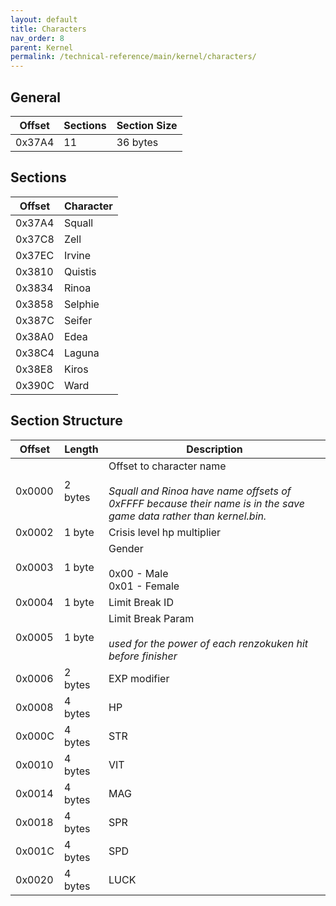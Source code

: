 ```yaml
---
layout: default
title: Characters
nav_order: 8
parent: Kernel
permalink: /technical-reference/main/kernel/characters/
---
```


## General

| Offset | Sections | Section Size |
|--------|----------|--------------|
| 0x37A4 | 11       | 36 bytes     |

## Sections

| Offset | Character |
|--------|-----------|
| 0x37A4 | Squall    |
| 0x37C8 | Zell      |
| 0x37EC | Irvine    |
| 0x3810 | Quistis   |
| 0x3834 | Rinoa     |
| 0x3858 | Selphie   |
| 0x387C | Seifer    |
| 0x38A0 | Edea      |
| 0x38C4 | Laguna    |
| 0x38E8 | Kiros     |
| 0x390C | Ward      |

## Section Structure

| Offset | Length  | Description                                                                                                                                            |
|--------|---------|--------------------------------------------------------------------------------------------------------------------------------------------------------|
| 0x0000 | 2 bytes | Offset to character name<br/><br/>  _Squall and Rinoa have name offsets of 0xFFFF because their name is in the save game data rather than kernel.bin._ |
| 0x0002 | 1 byte  | Crisis level hp multiplier                                                                                                                             |
| 0x0003 | 1 byte  | Gender<br/><br/> 0x00 - Male<br/> 0x01 - Female                                                                                                        |
| 0x0004 | 1 byte  | Limit Break ID                                                                                                                                         |
| 0x0005 | 1 byte  | Limit Break Param<br/><br/> _used for the power of each renzokuken hit before finisher_                                                                |
| 0x0006 | 2 bytes | EXP modifier                                                                                                                                           |
| 0x0008 | 4 bytes | HP                                                                                                                                                     |
| 0x000C | 4 bytes | STR                                                                                                                                                    |
| 0x0010 | 4 bytes | VIT                                                                                                                                                    |
| 0x0014 | 4 bytes | MAG                                                                                                                                                    |
| 0x0018 | 4 bytes | SPR                                                                                                                                                    |
| 0x001C | 4 bytes | SPD                                                                                                                                                    |
| 0x0020 | 4 bytes | LUCK                                                                                                                                                   |